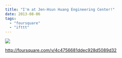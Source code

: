 ```yaml
---
title: "I'm at Jen-Hsun Huang Engineering Center!"
date: 2013-08-06
tags: 
  - "foursquare"
  - "ifttt"
---
```


![](images/staticmap?center=37.42799594814864,-122.1740198135376&zoom=16&size=710x440&maptype=roadmap&sensor=false&markers=color:red%7C37.42799594814864,-122.1740198135376)  
  
http://foursquare.com/v/4c4756681ddec928d5089d32
